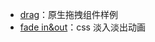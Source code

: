 - [drag](https://long-zhuge.github.io/demo/drag/)：原生拖拽组件样例
- [fade in&out](https://long-zhuge.github.io/demo/fadeTransform/)：css 淡入淡出动画
